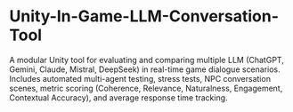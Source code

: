 # Unity-In-Game-LLM-Conversation-Tool
 A modular Unity tool for evaluating and comparing multiple LLM (ChatGPT, Gemini, Claude, Mistral, DeepSeek) in real-time game dialogue scenarios. Includes automated multi-agent testing, stress tests, NPC conversation scenes, metric scoring (Coherence, Relevance, Naturalness, Engagement, Contextual Accuracy), and average response time tracking.
